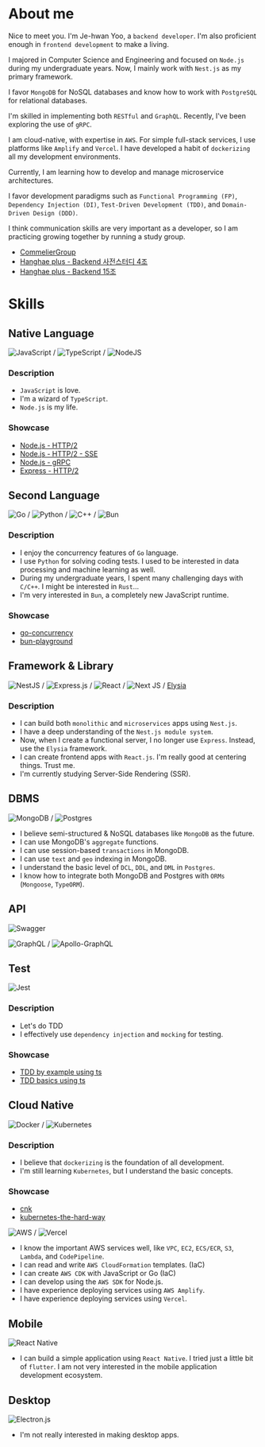 # About me

Nice to meet you. I'm Je-hwan Yoo, a `backend developer`. I'm also proficient enough in `frontend development` to make a living.

I majored in Computer Science and Engineering and focused on `Node.js` during my undergraduate years. Now, I mainly work with `Nest.js` as my primary framework.

I favor `MongoDB` for NoSQL databases and know how to work with `PostgreSQL` for relational databases.

I'm skilled in implementing both `RESTful` and `GraphQL`. Recently, I've been exploring the use of `gRPC`.

I am cloud-native, with expertise in `AWS`. For simple full-stack services, I use platforms like `Amplify` and `Vercel`. I have developed a habit of `dockerizing` all my development environments.

Currently, I am learning how to develop and manage microservice architectures.

I favor development paradigms such as `Functional Programming (FP)`, `Dependency Injection (DI)`, `Test-Driven Development (TDD)`, and `Domain-Driven Design (DDD)`.

I think communication skills are very important as a developer, so I am practicing growing together by running a study group.

- [CommelierGroup](https://github.com/orgs/CommelierGroup/repositories)
- [Hanghae plus - Backend 사전스터디 4조](https://github.com/orgs/hanghae99-plus-be-4/repositories)
- [Hanghae plus - Backend 15조](https://github.com/orgs/hanhae-plus-be-fifteen-team/repositories)

# Skills

## Native Language

![JavaScript](https://img.shields.io/badge/javascript-%23323330.svg?style=for-the-badge&logo=javascript&logoColor=%23F7DF1E) / ![TypeScript](https://img.shields.io/badge/typescript-%23007ACC.svg?style=for-the-badge&logo=typescript&logoColor=white) / ![NodeJS](https://img.shields.io/badge/node.js-6DA55F?style=for-the-badge&logo=node.js&logoColor=white)

### Description

- `JavaScript` is love.
- I'm a wizard of `TypeScript`.
- `Node.js` is my life.

### Showcase

- [Node.js - HTTP/2](https://github.com/JeHwanYoo/node-http-2)
- [Node.js - HTTP/2 - SSE](https://github.com/JeHwanYoo/node-server-sent-events)
- [Node.js - gRPC](https://github.com/JeHwanYoo/grpc-node)
- [Express - HTTP/2](https://github.com/JeHwanYoo/express-http-2)

## Second Language

![Go](https://img.shields.io/badge/go-%2300ADD8.svg?style=for-the-badge&logo=go&logoColor=white) / ![Python](https://img.shields.io/badge/python-3670A0?style=for-the-badge&logo=python&logoColor=ffdd54) / ![C++](https://img.shields.io/badge/c++-%2300599C.svg?style=for-the-badge&logo=c%2B%2B&logoColor=white) / ![Bun](https://img.shields.io/badge/Bun-%23000000.svg?style=for-the-badge&logo=bun&logoColor=white)

### Description

- I enjoy the concurrency features of `Go` language.
- I use `Python` for solving coding tests. I used to be interested in data processing and machine learning as well.
- During my undergraduate years, I spent many challenging days with `C/C++`. I might be interested in `Rust`...
- I'm very interested in `Bun`, a completely new JavaScript runtime.

### Showcase

- [go-concurrency](https://github.com/JeHwanYoo/go-concurrency.git)
- [bun-playground](https://github.com/JeHwanYoo/bun-playground)

## Framework & Library

![NestJS](https://img.shields.io/badge/nestjs-%23E0234E.svg?style=for-the-badge&logo=nestjs&logoColor=white) / ![Express.js](https://img.shields.io/badge/express.js-%23404d59.svg?style=for-the-badge&logo=express&logoColor=%2361DAFB) / ![React](https://img.shields.io/badge/react-%2320232a.svg?style=for-the-badge&logo=react&logoColor=%2361DAFB) / ![Next JS](https://img.shields.io/badge/Next-black?style=for-the-badge&logo=next.js&logoColor=white) / [Elysia](https://elysiajs.com/)

### Description

- I can build both `monolithic` and `microservices` apps using `Nest.js`.
- I have a deep understanding of the `Nest.js module system`.
- Now, when I create a functional server, I no longer use `Express`. Instead, use the `Elysia` framework.
- I can create frontend apps with `React.js`. I'm really good at centering things. Trust me.
- I'm currently studying Server-Side Rendering (SSR).

## DBMS

![MongoDB](https://img.shields.io/badge/MongoDB-%234ea94b.svg?style=for-the-badge&logo=mongodb&logoColor=white) / ![Postgres](https://img.shields.io/badge/postgres-%23316192.svg?style=for-the-badge&logo=postgresql&logoColor=white)

- I believe semi-structured & NoSQL databases like `MongoDB` as the future.
- I can use MongoDB's `aggregate` functions.
- I can use session-based `transactions` in MongoDB.
- I can use `text` and `geo` indexing in MongoDB.
- I understand the basic level of `DCL`, `DDL`, and `DML` in `Postgres`.
- I know how to integrate both MongoDB and Postgres with `ORMs` (`Mongoose`, `TypeORM`).

## API

![Swagger](https://img.shields.io/badge/-Swagger-%23Clojure?style=for-the-badge&logo=swagger&logoColor=white)

![GraphQL](https://img.shields.io/badge/-GraphQL-E10098?style=for-the-badge&logo=graphql&logoColor=white) / ![Apollo-GraphQL](https://img.shields.io/badge/-ApolloGraphQL-311C87?style=for-the-badge&logo=apollo-graphql)

## Test

![Jest](https://img.shields.io/badge/-jest-%23C21325?style=for-the-badge&logo=jest&logoColor=white)

### Description

- Let's do TDD
- I effectively use `dependency injection` and `mocking` for testing.

### Showcase

- [TDD by example using ts](https://github.com/JeHwanYoo/test-driven-development-by-example-ts)
- [TDD basics using ts](https://github.com/hanghae99-plus-be-4/learn-typescript-with-tests)

## Cloud Native

![Docker](https://img.shields.io/badge/docker-%230db7ed.svg?style=for-the-badge&logo=docker&logoColor=white) / ![Kubernetes](https://img.shields.io/badge/kubernetes-%23326ce5.svg?style=for-the-badge&logo=kubernetes&logoColor=white)

### Description

- I believe that `dockerizing` is the foundation of all development.
- I'm still learning `Kubernetes`, but I understand the basic concepts.

### Showcase

- [cnk](https://github.com/JeHwanYoo/cnk)
- [kubernetes-the-hard-way](https://github.com/JeHwanYoo/kubernetes-the-hard-way)

![AWS](https://img.shields.io/badge/AWS-%23FF9900.svg?style=for-the-badge&logo=amazon-aws&logoColor=white) / ![Vercel](https://img.shields.io/badge/vercel-%23000000.svg?style=for-the-badge&logo=vercel&logoColor=white)

- I know the important AWS services well, like `VPC`, `EC2`, `ECS/ECR`, `S3`, `Lambda`, and `CodePipeline`.
- I can read and write `AWS CloudFormation` templates. (IaC)
- I can create `AWS CDK` with JavaScript or Go (IaC)
- I can develop using the `AWS SDK` for Node.js.
- I have experience deploying services using `AWS Amplify`.
- I have experience deploying services using `Vercel`.

## Mobile

![React Native](https://img.shields.io/badge/react_native-%2320232a.svg?style=for-the-badge&logo=react&logoColor=%2361DAFB)

- I can build a simple application using `React Native`. I tried just a little bit of `flutter`. I am not very interested in the mobile application development ecosystem.

## Desktop

![Electron.js](https://img.shields.io/badge/Electron-191970?style=for-the-badge&logo=Electron&logoColor=white)

- I'm not really interested in making desktop apps.
